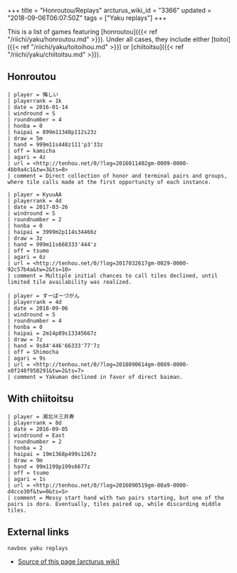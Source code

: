 +++
title = "Honroutou/Replays"
arcturus_wiki_id = "3366"
updated = "2018-09-06T06:07:50Z"
tags = ["Yaku replays"]
+++

This is a list of games featuring [honroutou]({{< ref "/riichi/yaku/honroutou.md" >}}). Under all
cases, they include either [toitoi]({{< ref "/riichi/yaku/toitoihou.md" >}}) or
[chiitoitsu]({{< ref "/riichi/yaku/chiitoitsu.md" >}}).

## Honroutou

```Replay/Tenhou.net|
| player = 悔しい
| playerrank = 1k
| date = 2016-01-14
| windround = S
| roundnumber = 4
| honba = 0
| haipai = 899m11348p112s23z
| draw = 5m
| hand = 999m11s448z111'p3'33z
| off = kamicha
| agari = 4z
| url = <http://tenhou.net/0/?log=2016011402gm-0009-0000-4bb9a4c1&tw=3&ts=8>
| comment = Direct collection of honor and terminal pairs and groups, where tile calls made at the first opportunity of each instance.
```

```Replay/Tenhou.net|
| player = KyuuAA
| playerrank = 4d
| date = 2017-03-26
| windround = S
| roundnumber = 2
| honba = 0
| haipai = 3999m2p114s34466z
| draw = 3z
| hand = 999m11s668333'444'z
| off = tsumo
| agari = 6z
| url = <http://tenhou.net/0/?log=2017032617gm-0029-0000-92c57b4a&tw=2&ts=10>
| comment = Multiple initial chances to call tiles declined, until limited tile availability was realized.
```

```Replay/Tenhou.net|
| player = すーぱーづがん
| playerrank = 4d
| date = 2018-09-06
| windround = S
| roundnumber = 4
| honba = 0
| haipai = 2m14p89s13345667z
| draw = 7z
| hand = 9s84'446'66333'77'7z
| off = Shimocha
| agari = 9s
| url = <http://tenhou.net/0/?log=2018090614gm-0089-0000-x0f248f950291&tw=2&ts=7>
| comment = Yakuman declined in favor of direct baiman.
```

## With chiitoitsu

```Replay/Tenhou.net|
| player = 湘北⑭三井寿
| playerrank = 8d
| date = 2016-09-05
| windround = East
| roundnumber = 2
| honba = 2
| haipai = 19m1368p499s1267z
| draw = 9m
| hand = 99m1199p199s6677z
| off = tsumo
| agari = 1s
| url = <http://tenhou.net/0/?log=2016090519gm-00a9-0000-d4cce30f&tw=0&ts=5>
| comment = Messy start hand with two pairs starting, but one of the pairs is dora. Eventually, tiles paired up, while discarding middle tiles.
```

## External links

`navbox yaku replays`

- [Source of this page [arcturus wiki]](http://arcturus.su/wiki/Honroutou/Replays)

